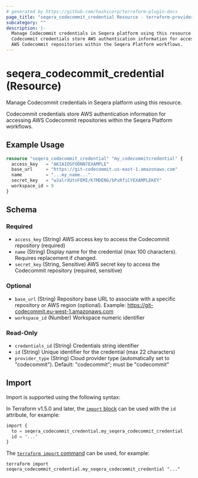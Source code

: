 ```yaml
---
# generated by https://github.com/hashicorp/terraform-plugin-docs
page_title: "seqera_codecommit_credential Resource - terraform-provider-seqera"
subcategory: ""
description: |-
  Manage Codecommit credentials in Seqera platform using this resource.
  Codecommit credentials store AWS authentication information for accessing
  AWS Codecommit repositories within the Seqera Platform workflows.
---
```


# seqera_codecommit_credential (Resource)

Manage Codecommit credentials in Seqera platform using this resource.

Codecommit credentials store AWS authentication information for accessing
AWS Codecommit repositories within the Seqera Platform workflows.

## Example Usage

```terraform
resource "seqera_codecommit_credential" "my_codecommitcredential" {
  access_key   = "AKIAIOSFODNN7EXAMPLE"
  base_url     = "https://git-codecommit.us-east-1.amazonaws.com"
  name         = "...my_name..."
  secret_key   = "wJalrXUtnFEMI/K7MDENG/bPxRfiCYEXAMPLEKEY"
  workspace_id = 9
}
```

<!-- schema generated by tfplugindocs -->
## Schema

### Required

- `access_key` (String) AWS access key to access the Codecommit repository (required)
- `name` (String) Display name for the credential (max 100 characters). Requires replacement if changed.
- `secret_key` (String, Sensitive) AWS secret key to access the Codecommit repository (required, sensitive)

### Optional

- `base_url` (String) Repository base URL to associate with a specific repository or AWS region (optional). Example: https://git-codecommit.eu-west-1.amazonaws.com
- `workspace_id` (Number) Workspace numeric identifier

### Read-Only

- `credentials_id` (String) Credentials string identifier
- `id` (String) Unique identifier for the credential (max 22 characters)
- `provider_type` (String) Cloud provider type (automatically set to "codecommit"). Default: "codecommit"; must be "codecommit"

## Import

Import is supported using the following syntax:

In Terraform v1.5.0 and later, the [`import` block](https://developer.hashicorp.com/terraform/language/import) can be used with the `id` attribute, for example:

```terraform
import {
  to = seqera_codecommit_credential.my_seqera_codecommit_credential
  id = "..."
}
```

The [`terraform import` command](https://developer.hashicorp.com/terraform/cli/commands/import) can be used, for example:

```shell
terraform import seqera_codecommit_credential.my_seqera_codecommit_credential "..."
```
